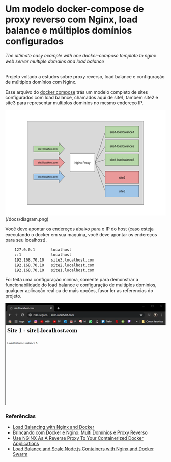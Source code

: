 # Um modelo docker-compose de proxy reverso com Nginx, load balance e múltiplos domínios configurados
###### The ultimate easy example with one docker-compose template to nginx web server multiple domains and load balance

Projeto voltado a estudos sobre proxy reverso, load balance e configuração de múltiplos domínios 
com Nginx.

Esse arquivo do [docker compose](./docker-compose.yml) trás um modelo completo de sites 
configurados com load balance, chamados aqui de site1, tambem site2 e site3 para representar 
multiplos dominios no mesmo endereço IP.

![](./docs/diagram.png)(/docs/diagram.png)

Você deve apontar os endereços abaixo para o IP do host (caso esteja executando o docker em sua maquina, 
você deve apontar os endereços para seu localhost).

```
    127.0.0.1	    localhost
    ::1             localhost
    192.168.70.10   site3.localhost.com
    192.168.70.10   site2.localhost.com
    192.168.70.10   site1.localhost.com
``` 

Foi feita uma configuração minima, somente para demonstrar a funcionabilidade do load balance e 
configuração de multiplos dominios, qualquer aplicação real ou de mais opções, favor ler as referencias do projeto.

[![](./docs/load-balance-exemple.gif)](/docs/load-balance-exemple.gif)

### Referências

- [Load Balancing with Nginx and Docker](https://www.sep.com/sep-blog/2017/02/28/load-balancing-nginx-docker/)
- [Brincando com Docker e Nginx: Multi Domínios e Proxy Reverso](https://stato.blog.br/wordpress/brincando-com-docker-e-nginx-multi-dominios-e-proxy-reverso/)
- [Use NGINX As A Reverse Proxy To Your Containerized Docker Applications](https://www.thepolyglotdeveloper.com/2017/03/nginx-reverse-proxy-containerized-docker-applications/)
- [Load Balance and Scale Node.js Containers with Nginx and Docker Swarm](https://levelup.gitconnected.com/load-balance-and-scale-node-js-containers-with-nginx-and-docker-swarm-9fc97c3cff81)